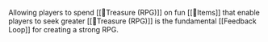 Allowing players to spend [[🌰Treasure (RPG)]] on fun [[🌰Items]] that enable players to seek greater [[🌰Treasure (RPG)]] is the fundamental [[Feedback Loop]] for creating a strong RPG.

